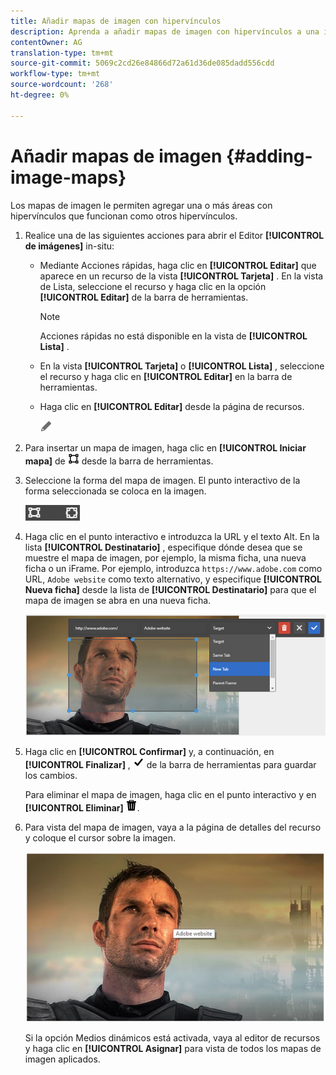 ```yaml
---
title: Añadir mapas de imagen con hipervínculos
description: Aprenda a añadir mapas de imagen con hipervínculos a una imagen.
contentOwner: AG
translation-type: tm+mt
source-git-commit: 5069c2cd26e84866d72a61d36de085dadd556cdd
workflow-type: tm+mt
source-wordcount: '268'
ht-degree: 0%

---
```



# Añadir mapas de imagen {#adding-image-maps}

Los mapas de imagen le permiten agregar una o más áreas con hipervínculos que funcionan como otros hipervínculos.

1. Realice una de las siguientes acciones para abrir el Editor **[!UICONTROL de imágenes]** in-situ:

   * Mediante Acciones rápidas, haga clic en **[!UICONTROL Editar]** que aparece en un recurso de la vista **[!UICONTROL Tarjeta]** . En la vista de Lista, seleccione el recurso y haga clic en la opción **[!UICONTROL Editar]** de la barra de herramientas.

      >[!NOTE]
      >
      >Acciones rápidas no está disponible en la vista de **[!UICONTROL Lista]** .

   * En la vista **[!UICONTROL Tarjeta]** o **[!UICONTROL Lista]** , seleccione el recurso y haga clic en **[!UICONTROL Editar]** en la barra de herramientas.
   * Haga clic en **[!UICONTROL Editar]** desde la página de recursos.

      ![editar, opción](assets/do-not-localize/edit_icon.png)

1. Para insertar un mapa de imagen, haga clic en **[!UICONTROL Iniciar mapa]** de ![imagen](assets/do-not-localize/image-map-icon.png) desde la barra de herramientas.
1. Seleccione la forma del mapa de imagen. El punto interactivo de la forma seleccionada se coloca en la imagen.

   ![chlimage_1-422](assets/chlimage_1-422.png)

1. Haga clic en el punto interactivo e introduzca la URL y el texto Alt. En la lista **[!UICONTROL Destinatario]** , especifique dónde desea que se muestre el mapa de imagen, por ejemplo, la misma ficha, una nueva ficha o un iFrame. Por ejemplo, introduzca `https://www.adobe.com` como URL, `Adobe website` como texto alternativo, y especifique **[!UICONTROL Nueva ficha]** desde la lista de **[!UICONTROL Destinatario]** para que el mapa de imagen se abra en una nueva ficha.

   ![chlimage_1-423](assets/chlimage_1-423.png)

1. Haga clic en **[!UICONTROL Confirmar]** y, a continuación, en **[!UICONTROL Finalizar]** , ![seleccione la casilla de verificación](assets/do-not-localize/check-ok-done-icon.png) de la barra de herramientas para guardar los cambios.

   Para eliminar el mapa de imagen, haga clic en el punto interactivo y en **[!UICONTROL Eliminar]** ![eliminación](assets/do-not-localize/delete-solid-line.png).

1. Para vista del mapa de imagen, vaya a la página de detalles del recurso y coloque el cursor sobre la imagen.

   ![chlimage_1-426](assets/chlimage_1-426.png)

   Si la opción Medios dinámicos está activada, vaya al editor de recursos y haga clic en **[!UICONTROL Asignar]** para vista de todos los mapas de imagen aplicados.
